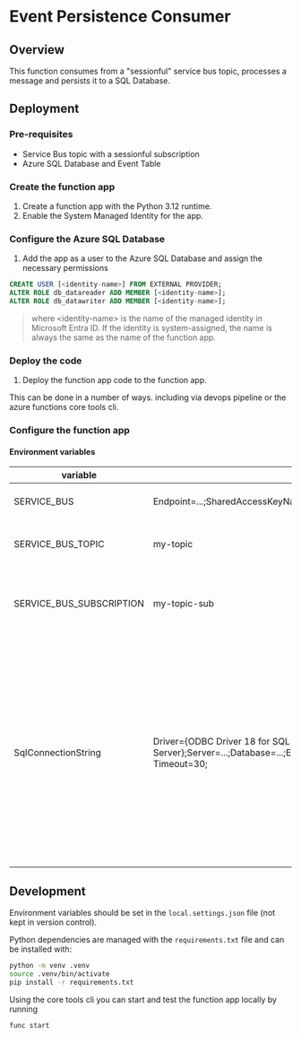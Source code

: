# Event Persistence Consumer

## Overview

This function consumes from a "sessionful" service bus topic, processes a message and persists it to a SQL Database.

## Deployment

### Pre-requisites

- Service Bus topic with a sessionful subscription
- Azure SQL Database and Event Table

### Create the function app

1. Create a function app with the Python 3.12 runtime.
2. Enable the System Managed Identity for the app.

### Configure the Azure SQL Database

1. Add the app as a user to the Azure SQL Database and assign the necessary permissions

```sql
CREATE USER [<identity-name>] FROM EXTERNAL PROVIDER;
ALTER ROLE db_datareader ADD MEMBER [<identity-name>];
ALTER ROLE db_datawriter ADD MEMBER [<identity-name>];
```

> where \<identity-name> is the name of the managed identity in Microsoft Entra ID.
> If the identity is system-assigned, the name is always the same as the name of the
> function app.

### Deploy the code

1. Deploy the function app code to the function app.

This can be done in a number of ways. including via devops pipeline or
the azure functions core tools cli.

### Configure the function app

#### Environment variables

| variable                       | example value                                                                                                               | description                                                                                                                                                                                                                                      |
| ------------------------------ | --------------------------------------------------------------------------------------------------------------------------- | ------------------------------------------------------------------------------------------------------------------------------------------------------------------------------------------------------------------------------------------------ |
| SERVICE_BUS                    | Endpoint=...;SharedAccessKeyName=...;SharedAccessKey=...                                                                    | service bus connection string                                                                                                                                                                                                                    |
| SERVICE_BUS_TOPIC              | my-topic                                                                                                                    | name of service bus topic to consume from                                                                                                                                                                                                        |
| SERVICE_BUS_SUBSCRIPTION       | my-topic-sub                                                                                                                | name of service bus subscription to use (must have sessions enabled)                                                                                                                                                                             |
| SqlConnectionString            | Driver={ODBC Driver 18 for SQL Server};Server=...;Database=...;Encrypt=yes;TrustServerCertificate=no;Connection Timeout=30; | Azure SQL connection string. Driver must be specified and Authentication must not be specified. The function code will automatically acquire a token for the apps system managed identity and use that for authentication to Azure SQL Database. |

## Development

Environment variables should be set in the `local.settings.json` file (not kept in
version control).

Python dependencies are managed with the `requirements.txt` file and can be installed
with:

```bash
python -m venv .venv
source .venv/bin/activate
pip install -r requirements.txt
```

Using the core tools cli you can start and test the function app locally by running

```bash
func start
```
